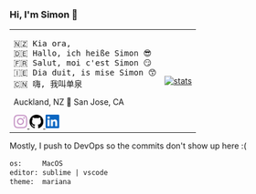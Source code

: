 ### Hi, I'm Simon 👋

<table>
	<tr>
		<td>
<pre>🇳🇿 Kia ora,
🇩🇪 Hallo, ich heiße Simon 😎
🇫🇷 Salut, moi c'est Simon 😏
🇮🇪 Dia duit, is mise Simon 😙
🇨🇳 嗨, 我叫单泉</pre>
			<p>Auckland, NZ 🛫 San Jose, CA</p>
			<a href="https://www.instagram.com/definitely.not_simon">
				<img width="24" alt="instagram" src="assets/instagram.svg" />
			</a>
			<a href="https://github.com/mightbesimon">
				<img width="24" alt="github" src="assets/github.svg" />
			</a>
			<a href="https://www.linkedin.com/in/mightbesimon">
				<img width="24" alt="LinkedIn" src="assets/linkedin.svg" />
			</a>
		</td>
		<td>
			<a href="https://github.com/mightbesimon">
				<img alt="stats" src="https://github-readme-stats.vercel.app/api?username=mightbesimon&show_icons=true&theme=dracula" />
			</a>
		</td>
	</tr>
</table>

Mostly, I push to DevOps so the commits don't show up here :(

```
os:     MacOS
editor: sublime | vscode
theme:  mariana
```
